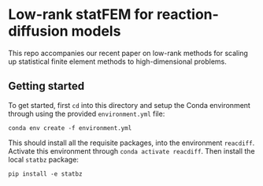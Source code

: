 # Low-rank statFEM for reaction-diffusion models

This repo accompanies our recent paper on low-rank methods for scaling up
statistical finite element methods to high-dimensional problems.

## Getting started

To get started, first `cd` into this directory and setup the Conda environment
through using the provided `environment.yml` file:

```
conda env create -f environment.yml
```

This should install all the requisite packages, into the environment `reacdiff`.
Activate this environment through `conda activate reacdiff`. Then install the
local `statbz` package:

```
pip install -e statbz
```
